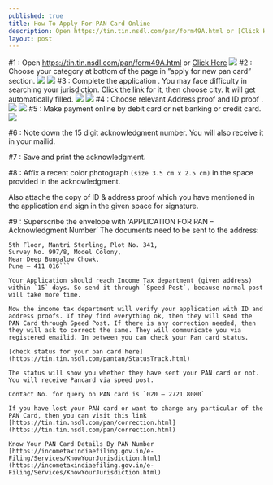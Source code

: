 ```yaml
---
published: true
title: How To Apply For PAN Card Online
description: Open https://tin.tin.nsdl.com/pan/form49A.html or [Click Here
layout: post
---
```

#1 : Open https://tin.tin.nsdl.com/pan/form49A.html or [Click Here](https://tin.tin.nsdl.com/pan/form49A.html)
![](http://i1.wp.com/www.caquery.com/wp-content/uploads/2015/09/1-1.png)
#2 : Choose your category at bottom of the page in ”apply for new pan card” section.
![](http://i0.wp.com/www.caquery.com/wp-content/uploads/2015/09/2-1.png)
![](http://askmehindi.com/wp-content/uploads/2016/05/apply-new-pancard.png)
#3 : Complete the application . You may face difficulty in searching your jurisdiction. [Click the link](https://tin.tin.nsdl.com/pan2/servlet/AOSearch?alpha=A&display=N&Category=) for it, then choose city. It will get automatically filled.
![](http://i2.wp.com/www.caquery.com/wp-content/uploads/2015/09/3-1.png)
![](http://i1.wp.com/www.caquery.com/wp-content/uploads/2015/09/3A.png)
#4 : Choose relevant Address proof and ID proof .
![](http://i1.wp.com/www.caquery.com/wp-content/uploads/2015/09/4A.png)
![](http://i1.wp.com/www.caquery.com/wp-content/uploads/2015/09/4A.png)
#5 : Make payment online by debit card or net banking or credit card.
![](http://i0.wp.com/www.caquery.com/wp-content/uploads/2015/09/5.png)

#6 : Note down the 15 digit acknowledgment number. You will also receive it in your mailid.

#7 : Save and print the acknowledgment.

#8 : Affix a recent color photograph `(size 3.5 cm x 2.5 cm)` in the space provided in the acknowledgment.

Also attache the copy of ID & address proof which you have mentioned in the application and sign in the given space for signature.

#9 : Superscribe the envelope with ‘APPLICATION FOR PAN – Acknowledgment Number’ The documents need to be sent to the address:

```INCOME TAX PAN SERVICES UNIT,
5th Floor, Mantri Sterling, Plot No. 341,
Survey No. 997/8, Model Colony,
Near Deep Bungalow Chowk,
Pune – 411 016```

Your Application should reach Income Tax department (given address) within `15` days. So send it through `Speed Post`, because normal post will take more time.

Now the income tax department will verify your application with ID and address proofs. If they find everything ok, then they will send the PAN Card through Speed Post. If there is any correction needed, then they will ask to correct the same. They will communicate you via registered emailid. In between you can check your Pan card status.

[check status for your pan card here](https://tin.tin.nsdl.com/pantan/StatusTrack.html)

The status will show you whether they have sent your PAN card or not. You will receive Pancard via speed post.

Contact No. for query on PAN card is `020 – 2721 8080`

If you have lost your PAN card or want to change any particular of the PAN Card, then you can visit this link [https://tin.tin.nsdl.com/pan/correction.html](https://tin.tin.nsdl.com/pan/correction.html)

Know Your PAN Card Details By PAN Number [https://incometaxindiaefiling.gov.in/e-Filing/Services/KnowYourJurisdiction.html](https://incometaxindiaefiling.gov.in/e-Filing/Services/KnowYourJurisdiction.html)
